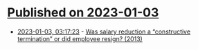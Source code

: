 # [Published on 2023-01-03](index.md)

* [2023-01-03, 03:17:23](https://news.ycombinator.com/item?id=34227136) - [Was salary reduction a “constructive termination” or did employee resign? (2013)](https://fkks.com/news/was-70000-salary-reduction-a-constructive-termination-or-did-employee-resig)
